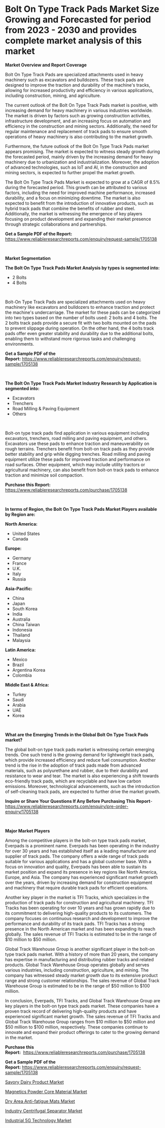 <p><h1>Bolt On Type Track Pads Market Size Growing and Forecasted for period from 2023 - 2030 and provides complete market analysis of this market</h1></p><p><strong>Market Overview and Report Coverage</strong></p>
<p><p>Bolt On Type Track Pads are specialized attachments used in heavy machinery such as excavators and bulldozers. These track pads are designed to improve the traction and durability of the machine's tracks, allowing for increased productivity and efficiency in various applications, including construction, mining, and agriculture.</p><p>The current outlook of the Bolt On Type Track Pads market is positive, with increasing demand for heavy machinery in various industries worldwide. The market is driven by factors such as growing construction activities, infrastructure development, and an increasing focus on automation and efficiency in the construction and mining sectors. Additionally, the need for regular maintenance and replacement of track pads to ensure smooth operations of heavy machinery is also contributing to the market growth.</p><p>Furthermore, the future outlook of the Bolt On Type Track Pads market appears promising. The market is expected to witness steady growth during the forecasted period, mainly driven by the increasing demand for heavy machinery due to urbanization and industrialization. Moreover, the adoption of advanced technologies, such as IoT and AI, in the construction and mining sectors, is expected to further propel the market growth.</p><p>The Bolt On Type Track Pads Market is expected to grow at a CAGR of 8.5% during the forecasted period. This growth can be attributed to various factors, including the need for improved machine performance, increased durability, and a focus on minimizing downtime. The market is also expected to benefit from the introduction of innovative products, such as hybrid track pads that combine the benefits of rubber and steel. Additionally, the market is witnessing the emergence of key players focusing on product development and expanding their market presence through strategic collaborations and partnerships.</p></p>
<p><strong>Get a Sample PDF of the Report:</strong> <a href="https://www.reliableresearchreports.com/enquiry/request-sample/1705138">https://www.reliableresearchreports.com/enquiry/request-sample/1705138</a></p>
<p>&nbsp;</p>
<p><strong>Market Segmentation</strong></p>
<p><strong>The Bolt On Type Track Pads Market Analysis by types is segmented into:</strong></p>
<p><ul><li>2 Bolts</li><li>4 Bolts</li></ul></p>
<p>&nbsp;</p>
<p><p>Bolt-On Type Track Pads are specialized attachments used on heavy machinery like excavators and bulldozers to enhance traction and protect the machine's undercarriage. The market for these pads can be categorized into two types based on the number of bolts used: 2 bolts and 4 bolts. The 2 bolts track pads provide a secure fit with two bolts mounted on the pads to prevent slippage during operation. On the other hand, the 4 bolts track pads offer even greater stability and durability due to the additional bolts, enabling them to withstand more rigorous tasks and challenging environments.</p></p>
<p><strong>Get a Sample PDF of the Report:</strong>&nbsp;<a href="https://www.reliableresearchreports.com/enquiry/request-sample/1705138">https://www.reliableresearchreports.com/enquiry/request-sample/1705138</a></p>
<p>&nbsp;</p>
<p><strong>The Bolt On Type Track Pads Market Industry Research by Application is segmented into:</strong></p>
<p><ul><li>Excavators</li><li>Trenchers</li><li>Road Milling & Paving Equipment</li><li>Others</li></ul></p>
<p>&nbsp;</p>
<p><p>Bolt-on type track pads find application in various equipment including excavators, trenchers, road milling and paving equipment, and others. Excavators use these pads to enhance traction and maneuverability on rough terrains. Trenchers benefit from bolt-on track pads as they provide better stability and grip while digging trenches. Road milling and paving equipment utilize these pads for improved traction and performance on road surfaces. Other equipment, which may include utility tractors or agricultural machinery, can also benefit from bolt-on track pads to enhance traction and minimize soil compaction.</p></p>
<p><strong>Purchase this Report:</strong>&nbsp; <a href="https://www.reliableresearchreports.com/purchase/1705138">https://www.reliableresearchreports.com/purchase/1705138</a></p>
<p>&nbsp;</p>
<p><strong>In terms of Region, the Bolt On Type Track Pads Market Players available by Region are:</strong></p>
<p>
    <p> <strong> North America: </strong>
        <ul>
            <li>United States</li>
            <li>Canada</li>
        </ul>
        </p> 
    <p> <strong> Europe: </strong>
        <ul>
            <li>Germany</li>
            <li>France</li>
            <li>U.K.</li>
            <li>Italy</li>
            <li>Russia</li>
        </ul>
        </p> 
    <p> <strong> Asia-Pacific: </strong>
        <ul>
            <li>China</li>
            <li>Japan</li>
            <li>South Korea</li>
            <li>India</li>
            <li>Australia</li>
            <li>China Taiwan</li>
            <li>Indonesia</li>
            <li>Thailand</li>
            <li>Malaysia</li>
        </ul>
        </p> 
    <p> <strong> Latin America: </strong>
        <ul>
            <li>Mexico</li>
            <li>Brazil</li>
            <li>Argentina Korea</li>
            <li>Colombia</li>
        </ul>
        </p> 
    <p> <strong> Middle East & Africa: </strong>
        <ul>
            <li>Turkey</li>
            <li>Saudi</li>
            <li>Arabia</li>
            <li>UAE</li>
            <li>Korea</li>
        </ul>
    </p>
    </p>
<p>&nbsp;</p>
<p><strong>What are the Emerging Trends in the Global Bolt On Type Track Pads market?</strong></p>
<p><p>The global bolt-on type track pads market is witnessing certain emerging trends. One such trend is the growing demand for lightweight track pads, which provide increased efficiency and reduce fuel consumption. Another trend is the rise in the adoption of track pads made from advanced materials, such as polyurethane and rubber, due to their durability and resistance to wear and tear. The market is also experiencing a shift towards eco-friendly track pads, which are recyclable and have low carbon emissions. Moreover, technological advancements, such as the introduction of self-cleaning track pads, are expected to further drive the market growth.</p></p>
<p><strong>Inquire or Share Your Questions If Any Before Purchasing This Report</strong>- <a href="https://www.reliableresearchreports.com/enquiry/pre-order-enquiry/1705138">https://www.reliableresearchreports.com/enquiry/pre-order-enquiry/1705138</a></p>
<p>&nbsp;</p>
<p><strong>Major Market Players</strong></p>
<p><p>Among the competitive players in the bolt-on type track pads market, Everpads is a prominent name. Everpads has been operating in the industry for over 30 years and has established itself as a leading manufacturer and supplier of track pads. The company offers a wide range of track pads suitable for various applications and has a global customer base. With a focus on innovation and quality, Everpads has been able to sustain its market position and expand its presence in key regions like North America, Europe, and Asia. The company has experienced significant market growth over the years, driven by increasing demand for construction equipment and machinery that require durable track pads for efficient operations.</p><p>Another key player in the market is TFI Tracks, which specializes in the production of track pads for construction and agricultural machinery. TFI Tracks has been operating for over 10 years and has grown rapidly due to its commitment to delivering high-quality products to its customers. The company focuses on continuous research and development to improve the performance and durability of its track pads. TFI Tracks has a strong presence in the North American market and has been expanding its reach globally. The sales revenue of TFI Tracks is estimated to be in the range of $10 million to $50 million.</p><p>Global Track Warehouse Group is another significant player in the bolt-on type track pads market. With a history of more than 20 years, the company has expertise in manufacturing and distributing rubber tracks and related products. Global Track Warehouse Group operates globally and serves various industries, including construction, agriculture, and mining. The company has witnessed steady market growth due to its extensive product range and strong customer relationships. The sales revenue of Global Track Warehouse Group is estimated to be in the range of $50 million to $100 million.</p><p>In conclusion, Everpads, TFI Tracks, and Global Track Warehouse Group are key players in the bolt-on type track pads market. These companies have a proven track record of delivering high-quality products and have experienced significant market growth. The sales revenue of TFI Tracks and Global Track Warehouse Group ranges from $10 million to $50 million and $50 million to $100 million, respectively. These companies continue to innovate and expand their product offerings to cater to the growing demand in the market.</p></p>
<p><strong>Purchase this Report:</strong>&nbsp;&nbsp;<a href="https://www.reliableresearchreports.com/purchase/1705138">https://www.reliableresearchreports.com/purchase/1705138</a></p>
<p></p>
<p><strong>Get a Sample PDF of the Report:</strong>&nbsp;<a href="https://www.reliableresearchreports.com/enquiry/request-sample/1705138">https://www.reliableresearchreports.com/enquiry/request-sample/1705138</a></p>
<p><p><a href="https://www.linkedin.com/pulse/savory-dairy-product-market-size-share-global-analysis-5tduc/">Savory Dairy Product Market</a></p><p><a href="https://medium.com/@deirdreclark76/magnetics-powder-core-material-market-trends-and-market-analysis-forecasted-for-period-2023-2030-5fe9fb016a42">Magnetics Powder Core Material Market</a></p><p><a href="https://github.com/marloy8/Market-Research-Report-List-1/blob/main/dry-area-anti-fatigue-mats-market.md">Dry Area Anti-fatigue Mats Market</a></p><p><a href="https://medium.com/@gabriellemcgrath66/industry-centrifugal-separator-market-share-evolution-and-market-growth-trends-2023-2030-99c1cb8b2169">Industry Centrifugal Separator Market</a></p><p><a href="https://www.linkedin.com/pulse/industrial-5g-technology-market-size-share-amp-trends-k3bcc/">Industrial 5G Technology Market</a></p></p>